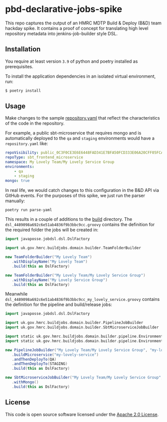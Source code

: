 
# pbd-declarative-jobs-spike

This repo captures the output of an HMRC MDTP Build & Deploy (B&D) team hackday spike. It contains a proof of concept for translating high level repository metadata into jenkins-job-builder style DSL.

## Installation

You require at least version `3.9` of python and poetry installed as prerequisites.

To install the application dependencies in an isolated virtual environment, run:

```bash
$ poetry install
```

## Usage

Make changes to the sample [repository.yaml](repository_yaml/my-lovely-service/repository.yaml) that reflect the characteristics of the code in the repository.

For example, a public sbt-microservice that requires mongo and is automatically deployed to the `qa` and `staging` environments would have a `repository.yaml` like:

```yaml
repoVisibility: public_0C3F0CE3E6E6448FAD341E7BFA50FCD333E06A20CFF05FCACE61154DDBBADF71
repoType: sbt_frontend_microservice
namespace: My Lovely Team/My Lovely Service Group
environments:
    - qa
    - staging
mongo: true
```

In real life, we would catch changes to this configuration in the B&D API via GitHub events. For the purposes of this spike, we just run the parser manually:

```bash
poetry run parse-yaml
```

This results in a couple of additions to the [build](build/) directory. The `dsl_4489098a692c6e51ab4836f9b3bbc9cc.groovy` contains the definition for the required folder the jobs will be created in:

```groovy
import javaposse.jobdsl.dsl.DslFactory

import uk.gov.hmrc.buildjobs.domain.builder.TeamFolderBuilder

new TeamFolderBuilder("My Lovely Team")
   .withDisplayName("My Lovely Team")
   .build(this as DslFactory)

new TeamFolderBuilder("My Lovely Team/My Lovely Service Group")
   .withDisplayName("My Lovely Service Group")
   .build(this as DslFactory)
```

Meanwhile `dsl_4489098a692c6e51ab4836f9b3bbc9cc_my_lovely_service.groovy` contains the definition for the pipeline and build/release jobs:

```groovy
import javaposse.jobdsl.dsl.DslFactory

import uk.gov.hmrc.buildjobs.domain.builder.PipelineJobBuilder
import uk.gov.hmrc.buildjobs.domain.builder.SbtMicroserviceJobBuilder

import static uk.gov.hmrc.buildjobs.domain.builder.pipeline.Environments.QA
import static uk.gov.hmrc.buildjobs.domain.builder.pipeline.Environments.STAGING

new PipelineJobBuilder("My Lovely Team/My Lovely Service Group", "my-lovely-service-pipeline")
   .buildMicroservice("my-lovely-service")
   .andThenDeployTo(QA)
   .andThenDeployTo(STAGING)
   .build(this as DslFactory)

new SbtMicroserviceJobBuilder("My Lovely Team/My Lovely Service Group", "my-lovely-service")
   .withMongo()
   .build(this as DslFactory)
```

## License

This code is open source software licensed under the [Apache 2.0 License]("http://www.apache.org/licenses/LICENSE-2.0.html").
